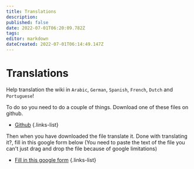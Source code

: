 ```yaml
---
title: Translations
description: 
published: false
date: 2022-07-01T06:20:09.782Z
tags: 
editor: markdown
dateCreated: 2022-07-01T06:14:49.147Z
---
```


# Translations
Help translation the wiki in `Arabic`, `German`, `Spanish`, `French`, `Dutch` and `Portuguese`!

To do so you need to do a couple of things.
Download one of these files on github.

* [Github](https://github.com/Daan-Tutorials/wiki-translations)
{.links-list}

Then when you have downloaded the file translate it.
Done with translating it?, fill in this google form below
(You need to paste the text of the file you can't just drag and drop the file because of google limitations)

* [Fill in this google form](https://docs.google.com/forms/d/e/1FAIpQLSdZJHXRKtUwFVfNfjObUEnG6KTJO78YPnUBNJ3oeS8u6Eje8Q/viewform)
{.links-list}

